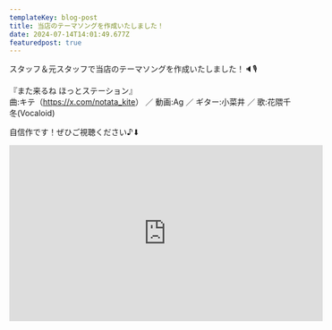 ```yaml
---
templateKey: blog-post
title: 当店のテーマソングを作成いたしました！
date: 2024-07-14T14:01:49.677Z
featuredpost: true
---
```

スタッフ＆元スタッフで当店のテーマソングを作成いたしました！🔈🎙️

『また来るね ほっとステーション』\
曲:キテ（<https://x.com/notata_kite>） ／ 動画:Ag ／ ギター:小菜井 ／ 歌:花隈千冬(Vocaloid)

自信作です！ぜひご視聴ください♪⬇︎

<iframe width="560" height="315" src="https://www.youtube.com/embed/C5LVJ2twsVs?si=AJMmDFb01__LoW4H" title="YouTube video player" frameborder="0" allow="accelerometer; autoplay; clipboard-write; encrypted-media; gyroscope; picture-in-picture; web-share" referrerpolicy="strict-origin-when-cross-origin" allowfullscreen></iframe>